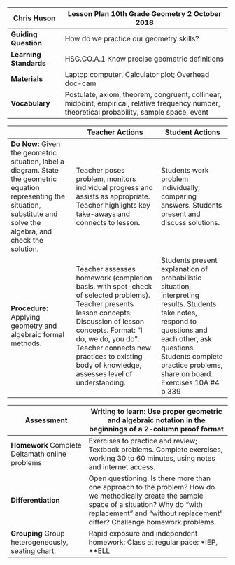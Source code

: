 
|Chris Huson |Lesson Plan 10th Grade Geometry  2 October 2018|
|---|---|
|**Guiding Question**|How do we practice our geometry skills?
|**Learning Standards**|HSG.CO.A.1 Know precise geometric definitions
|**Materials**|Laptop computer, Calculator plot; Overhead doc-cam|
|**Vocabulary**|Postulate, axiom, theorem, congruent, collinear, midpoint, empirical, relative frequency number, theoretical probability, sample space, event|

||Teacher Actions|Student Actions|
|---|---|---|
|**Do Now:** Given the geometric situation, label a diagram. State the geometric equation representing the situation, substitute and solve the algebra, and check the solution. |Teacher poses problem, monitors individual progress and assists as appropriate. Teacher highlights key take-aways and connects to lesson.|Students work problem individually, comparing answers. Students present and discuss solutions.|
|**Procedure:** Applying geometry and algebraic formal methods.|Teacher assesses homework (completion basis, with spot-check of selected problems). Teacher presents lesson concepts: Discussion of lesson concepts. Format: “I do, we do, you do”. Teacher connects new practices to existing body of knowledge, assesses level of understanding.|Students present explanation of probabilistic situation, interpreting results. Students take notes, respond to questions and each other, ask questions. Students complete practice problems, share on board. Exercises 10A \#4 p 339|

|**Assessment**|Writing to learn: Use proper geometric and algebraic notation in the beginnings of a 2-column proof format|
|---|---|
|**Homework** Complete Deltamath online problems|Exercises to practice and review; Textbook problems. Complete exercises, working 30 to 60 minutes, using notes and internet access.|
|**Differentiation**|Open questioning: Is there more than one approach to the problem? How do we methodically create the sample space of a situation? Why do “with replacement” and “without replacement” differ? Challenge homework problems|
|**Grouping** Group heterogeneously, seating chart.|Rapid exposure and independent homework: Class at regular pace: \*IEP, \*\*ELL|
<!--stackedit_data:
eyJoaXN0b3J5IjpbODExMzQ0MDMyLDE0MzQwNzU2NzMsLTEzOD
UyNDk1MTAsLTE4MTA1NTMyOTksMTg1ODYyMzQwNCwtMjEzMjU1
MTAxMV19
-->